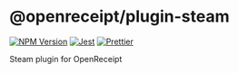 # @openreceipt/plugin-steam

[![NPM Version][icon-npm]][link-npm]
[![Jest][icon-jest]][link-jest]
[![Prettier][icon-prettier]][link-prettier]

Steam plugin for OpenReceipt

[icon-npm]: https://img.shields.io/npm/v/@openreceipt/plugin-steam.svg?longCache=true&style=flat-square
[link-npm]: https://www.npmjs.com/package/@openreceipt/plugin-steam

[icon-jest]: https://img.shields.io/badge/tested_with-jest-99424f.svg?longCache=true&style=flat-square
[link-jest]: https://jestjs.io/

[icon-prettier]: https://img.shields.io/badge/code_style-prettier-ff69b4.svg?longCache=true&style=flat-square
[link-prettier]: https://prettier.io/
